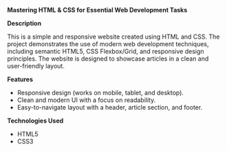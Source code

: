 **Mastering HTML & CSS for Essential Web Development Tasks**

**Description**

This is a simple and responsive website created using HTML and CSS. The project demonstrates the use of modern web development techniques, including semantic HTML5, CSS Flexbox/Grid, and responsive design principles. The website is designed to showcase articles in a clean and user-friendly layout.

**Features** 

   * Responsive design (works on mobile, tablet, and desktop).
   * Clean and modern UI with a focus on readability.
   * Easy-to-navigate layout with a header, article section, and footer.

**Technologies Used**
   * HTML5
   * CSS3
